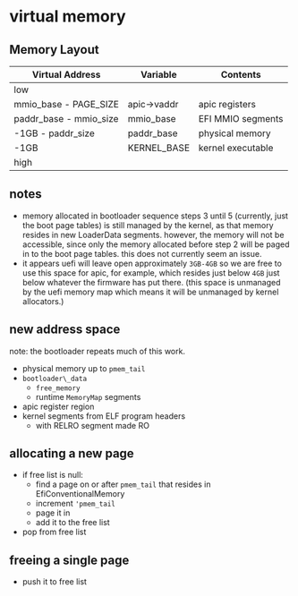 # virtual memory
## Memory Layout
| Virtual Address          | Variable      | Contents          |
| ------------------------ | ------------- | ----------------- |
| low                      |               |                   |
| mmio\_base - PAGE\_SIZE  | apic-\>vaddr  | apic registers    |
| paddr\_base - mmio\_size | mmio\_base    | EFI MMIO segments |
| -1GB - paddr\_size       | paddr\_base   | physical memory   |
| -1GB                     | KERNEL\_BASE  | kernel executable |
| high                     |               |                   |

## notes
* memory allocated in bootloader sequence steps 3 until 5 (currently, just the
  boot page tables) is still managed by the kernel, as that memory resides in
  new LoaderData segments. however, the memory will not be accessible, since
  only the memory allocated before step 2 will be paged in to the boot page
  tables. this does not currently seem an issue.
* it appears uefi will leave open approximately `3GB-4GB` so we are free to use
  this space for apic, for example, which resides just below `4GB` just below
  whatever the firmware has put there. (this space is unmanaged by the uefi
  memory map which means it will be unmanaged by kernel allocators.)

## new address space
note: the bootloader repeats much of this work.
- physical memory up to `pmem_tail`
- `bootloader\_data`
  - `free_memory`
  - runtime `MemoryMap` segments
- apic register region
- kernel segments from ELF program headers
  - with RELRO segment made RO

## allocating a new page
- if free list is null:
  * find a page on or after `pmem_tail` that resides in EfiConventionalMemory
  * increment `'pmem_tail`
  * page it in
  * add it to the free list
- pop from free list

## freeing a single page
- push it to free list
